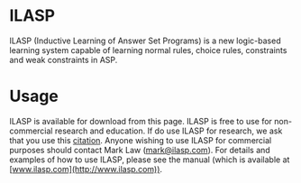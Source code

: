 # ILASP

ILASP (Inductive Learning of Answer Set Programs) is a new logic-based
learning system capable of learning normal rules, choice rules,
constraints and weak constraints in ASP.

# Usage

ILASP is available for download from this page. ILASP is free to use for
non-commercial research and education. If do use ILASP for research, we
ask that you use this
[citation](https://www.doc.ic.ac.uk/~ml1909/ILASP/citation).  Anyone
wishing to use ILASP for commercial purposes should contact Mark Law
(mark@ilasp.com). For details and examples of how to use ILASP, please
see the manual (which is available at
[www.ilasp.com](http://www.ilasp.com)).
